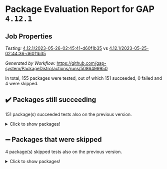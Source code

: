 # Package Evaluation Report for GAP `4.12.1`

## Job Properties

*Testing:* [4.12.1/2023-05-26-02:45:41-d60f1b35](https://github.com/gap-system/PackageDistro/blob/data/reports/4.12.1/2023-05-26-02:45:41-d60f1b35) vs [4.12.1/2023-05-25-02:44:36-d60f1b35](https://github.com/gap-system/PackageDistro/blob/data/reports/4.12.1/2023-05-25-02:44:36-d60f1b35)

*Generated by Workflow:* https://github.com/gap-system/PackageDistro/actions/runs/5086499950

In total, 155 packages were tested, out of which 151 succeeded, 0 failed and 4 were skipped.

## :heavy_check_mark: Packages still succeeding

151 package(s) succeeded tests also on the previous version.
<details><summary>Click to show packages!</summary>

- 4ti2interface 2023.02-04 [(success)](https://github.com/gap-system/PackageDistro/actions/runs/5086499950/jobs/9141165995)
- ace 5.6.2 [(success)](https://github.com/gap-system/PackageDistro/actions/runs/5086499950/jobs/9141166116)
- aclib 1.3.2 [(success)](https://github.com/gap-system/PackageDistro/actions/runs/5086499950/jobs/9141166225)
- agt 0.3.1 [(success)](https://github.com/gap-system/PackageDistro/actions/runs/5086499950/jobs/9141166325)
- alnuth 3.2.1 [(success)](https://github.com/gap-system/PackageDistro/actions/runs/5086499950/jobs/9141166431)
- anupq 3.3.0 [(success)](https://github.com/gap-system/PackageDistro/actions/runs/5086499950/jobs/9141166530)
- atlasrep 2.1.6 [(success)](https://github.com/gap-system/PackageDistro/actions/runs/5086499950/jobs/9141166649)
- autodoc 2022.10.20 [(success)](https://github.com/gap-system/PackageDistro/actions/runs/5086499950/jobs/9141166760)
- automata 1.15 [(success)](https://github.com/gap-system/PackageDistro/actions/runs/5086499950/jobs/9141166857)
- automgrp 1.3.2 [(success)](https://github.com/gap-system/PackageDistro/actions/runs/5086499950/jobs/9141166956)
- autpgrp 1.11 [(success)](https://github.com/gap-system/PackageDistro/actions/runs/5086499950/jobs/9141167054)
- cap 2023.05-12 [(success)](https://github.com/gap-system/PackageDistro/actions/runs/5086499950/jobs/9141167154)
- caratinterface 2.3.5 [(success)](https://github.com/gap-system/PackageDistro/actions/runs/5086499950/jobs/9141167251)
- cddinterface 2022.11.01 [(success)](https://github.com/gap-system/PackageDistro/actions/runs/5086499950/jobs/9141167333)
- circle 1.6.6 [(success)](https://github.com/gap-system/PackageDistro/actions/runs/5086499950/jobs/9141167434)
- classicpres 1.22 [(success)](https://github.com/gap-system/PackageDistro/actions/runs/5086499950/jobs/9141167523)
- cohomolo 1.6.11 [(success)](https://github.com/gap-system/PackageDistro/actions/runs/5086499950/jobs/9141167607)
- congruence 1.2.5 [(success)](https://github.com/gap-system/PackageDistro/actions/runs/5086499950/jobs/9141167691)
- corelg 1.56 [(success)](https://github.com/gap-system/PackageDistro/actions/runs/5086499950/jobs/9141167768)
- crime 1.6 [(success)](https://github.com/gap-system/PackageDistro/actions/runs/5086499950/jobs/9141167859)
- crisp 1.4.6 [(success)](https://github.com/gap-system/PackageDistro/actions/runs/5086499950/jobs/9141167953)
- crypting 0.10.4 [(success)](https://github.com/gap-system/PackageDistro/actions/runs/5086499950/jobs/9141168043)
- cryst 4.1.26 [(success)](https://github.com/gap-system/PackageDistro/actions/runs/5086499950/jobs/9141168120)
- crystcat 1.1.10 [(success)](https://github.com/gap-system/PackageDistro/actions/runs/5086499950/jobs/9141168192)
- ctbllib 1.3.6 [(success)](https://github.com/gap-system/PackageDistro/actions/runs/5086499950/jobs/9141168267)
- cubefree 1.19 [(success)](https://github.com/gap-system/PackageDistro/actions/runs/5086499950/jobs/9141168345)
- curlinterface 2.3.2 [(success)](https://github.com/gap-system/PackageDistro/actions/runs/5086499950/jobs/9141168449)
- cvec 2.8.1 [(success)](https://github.com/gap-system/PackageDistro/actions/runs/5086499950/jobs/9141168530)
- datastructures 0.3.0 [(success)](https://github.com/gap-system/PackageDistro/actions/runs/5086499950/jobs/9141168617)
- deepthought 1.0.6 [(success)](https://github.com/gap-system/PackageDistro/actions/runs/5086499950/jobs/9141168700)
- design 1.8 [(success)](https://github.com/gap-system/PackageDistro/actions/runs/5086499950/jobs/9141168790)
- difsets 2.3.1 [(success)](https://github.com/gap-system/PackageDistro/actions/runs/5086499950/jobs/9141168887)
- digraphs 1.6.2 [(success)](https://github.com/gap-system/PackageDistro/actions/runs/5086499950/jobs/9141168994)
- edim 1.3.7 [(success)](https://github.com/gap-system/PackageDistro/actions/runs/5086499950/jobs/9141169089)
- example 4.3.4 [(success)](https://github.com/gap-system/PackageDistro/actions/runs/5086499950/jobs/9141169182)
- examplesforhomalg 2023.02-04 [(success)](https://github.com/gap-system/PackageDistro/actions/runs/5086499950/jobs/9141169278)
- factint 1.6.3 [(success)](https://github.com/gap-system/PackageDistro/actions/runs/5086499950/jobs/9141169378)
- ferret 1.0.9 [(success)](https://github.com/gap-system/PackageDistro/actions/runs/5086499950/jobs/9141169485)
- fga 1.5.0 [(success)](https://github.com/gap-system/PackageDistro/actions/runs/5086499950/jobs/9141169585)
- fining 1.5.5 [(success)](https://github.com/gap-system/PackageDistro/actions/runs/5086499950/jobs/9141169675)
- float 1.0.3 [(success)](https://github.com/gap-system/PackageDistro/actions/runs/5086499950/jobs/9141169783)
- format 1.4.3 [(success)](https://github.com/gap-system/PackageDistro/actions/runs/5086499950/jobs/9141169879)
- forms 1.2.9 [(success)](https://github.com/gap-system/PackageDistro/actions/runs/5086499950/jobs/9141169972)
- fplsa 1.2.6 [(success)](https://github.com/gap-system/PackageDistro/actions/runs/5086499950/jobs/9141170080)
- fr 2.4.12 [(success)](https://github.com/gap-system/PackageDistro/actions/runs/5086499950/jobs/9141170187)
- francy 2.0.3 [(success)](https://github.com/gap-system/PackageDistro/actions/runs/5086499950/jobs/9141170270)
- fwtree 1.3 [(success)](https://github.com/gap-system/PackageDistro/actions/runs/5086499950/jobs/9141170361)
- gapdoc 1.6.6 [(success)](https://github.com/gap-system/PackageDistro/actions/runs/5086499950/jobs/9141170469)
- gauss 2023.02-04 [(success)](https://github.com/gap-system/PackageDistro/actions/runs/5086499950/jobs/9141170676)
- gaussforhomalg 2023.02-04 [(success)](https://github.com/gap-system/PackageDistro/actions/runs/5086499950/jobs/9141170763)
- gbnp 1.0.5 [(success)](https://github.com/gap-system/PackageDistro/actions/runs/5086499950/jobs/9141170846)
- generalizedmorphismsforcap 2023.03-01 [(success)](https://github.com/gap-system/PackageDistro/actions/runs/5086499950/jobs/9141170943)
- genss 1.6.8 [(success)](https://github.com/gap-system/PackageDistro/actions/runs/5086499950/jobs/9141171027)
- gradedmodules 2023.02-04 [(success)](https://github.com/gap-system/PackageDistro/actions/runs/5086499950/jobs/9141171123)
- gradedringforhomalg 2023.02-04 [(success)](https://github.com/gap-system/PackageDistro/actions/runs/5086499950/jobs/9141171191)
- grape 4.9.0 [(success)](https://github.com/gap-system/PackageDistro/actions/runs/5086499950/jobs/9141171270)
- groupoids 1.73 [(success)](https://github.com/gap-system/PackageDistro/actions/runs/5086499950/jobs/9141171355)
- grpconst 2.6.4 [(success)](https://github.com/gap-system/PackageDistro/actions/runs/5086499950/jobs/9141171445)
- guarana 0.96.3 [(success)](https://github.com/gap-system/PackageDistro/actions/runs/5086499950/jobs/9141171550)
- guava 3.18 [(success)](https://github.com/gap-system/PackageDistro/actions/runs/5086499950/jobs/9141171630)
- hap 1.55 [(success)](https://github.com/gap-system/PackageDistro/actions/runs/5086499950/jobs/9141171710)
- hapcryst 0.1.15 [(success)](https://github.com/gap-system/PackageDistro/actions/runs/5086499950/jobs/9141171808)
- hecke 1.5.3 [(success)](https://github.com/gap-system/PackageDistro/actions/runs/5086499950/jobs/9141171886)
- help 3.5 [(success)](https://github.com/gap-system/PackageDistro/actions/runs/5086499950/jobs/9141171953)
- homalg 2023.02-05 [(success)](https://github.com/gap-system/PackageDistro/actions/runs/5086499950/jobs/9141172035)
- homalgtocas 2023.02-04 [(success)](https://github.com/gap-system/PackageDistro/actions/runs/5086499950/jobs/9141172118)
- idrel 2.45 [(success)](https://github.com/gap-system/PackageDistro/actions/runs/5086499950/jobs/9141172185)
- images 1.3.1 [(success)](https://github.com/gap-system/PackageDistro/actions/runs/5086499950/jobs/9141172241)
- intpic 0.3.0 [(success)](https://github.com/gap-system/PackageDistro/actions/runs/5086499950/jobs/9141172303)
- io 4.8.1 [(success)](https://github.com/gap-system/PackageDistro/actions/runs/5086499950/jobs/9141172372)
- io_forhomalg 2023.02-04 [(success)](https://github.com/gap-system/PackageDistro/actions/runs/5086499950/jobs/9141172451)
- irredsol 1.4.4 [(success)](https://github.com/gap-system/PackageDistro/actions/runs/5086499950/jobs/9141172533)
- json 2.1.1 [(success)](https://github.com/gap-system/PackageDistro/actions/runs/5086499950/jobs/9141172615)
- jupyterkernel 1.5.0 [(success)](https://github.com/gap-system/PackageDistro/actions/runs/5086499950/jobs/9141172696)
- jupyterviz 1.5.6 [(success)](https://github.com/gap-system/PackageDistro/actions/runs/5086499950/jobs/9141172770)
- kan 1.35 [(success)](https://github.com/gap-system/PackageDistro/actions/runs/5086499950/jobs/9141172878)
- kbmag 1.5.11 [(success)](https://github.com/gap-system/PackageDistro/actions/runs/5086499950/jobs/9141172962)
- laguna 3.9.6 [(success)](https://github.com/gap-system/PackageDistro/actions/runs/5086499950/jobs/9141173048)
- liealgdb 2.2.1 [(success)](https://github.com/gap-system/PackageDistro/actions/runs/5086499950/jobs/9141173154)
- liepring 2.8 [(success)](https://github.com/gap-system/PackageDistro/actions/runs/5086499950/jobs/9141173271)
- liering 2.4.2 [(success)](https://github.com/gap-system/PackageDistro/actions/runs/5086499950/jobs/9141173376)
- linearalgebraforcap 2023.05-05 [(success)](https://github.com/gap-system/PackageDistro/actions/runs/5086499950/jobs/9141173448)
- localizeringforhomalg 2023.02-04 [(success)](https://github.com/gap-system/PackageDistro/actions/runs/5086499950/jobs/9141173543)
- loops 3.4.3 [(success)](https://github.com/gap-system/PackageDistro/actions/runs/5086499950/jobs/9141173616)
- lpres 1.0.3 [(success)](https://github.com/gap-system/PackageDistro/actions/runs/5086499950/jobs/9141173681)
- majoranaalgebras 1.5.1 [(success)](https://github.com/gap-system/PackageDistro/actions/runs/5086499950/jobs/9141173766)
- mapclass 1.4.6 [(success)](https://github.com/gap-system/PackageDistro/actions/runs/5086499950/jobs/9141173852)
- matgrp 0.70 [(success)](https://github.com/gap-system/PackageDistro/actions/runs/5086499950/jobs/9141173950)
- matricesforhomalg 2023.02-04 [(success)](https://github.com/gap-system/PackageDistro/actions/runs/5086499950/jobs/9141174066)
- modisom 2.5.4 [(success)](https://github.com/gap-system/PackageDistro/actions/runs/5086499950/jobs/9141174168)
- modulepresentationsforcap 2023.05-01 [(success)](https://github.com/gap-system/PackageDistro/actions/runs/5086499950/jobs/9141174266)
- modules 2023.02-04 [(success)](https://github.com/gap-system/PackageDistro/actions/runs/5086499950/jobs/9141174372)
- monoidalcategories 2023.05-03 [(success)](https://github.com/gap-system/PackageDistro/actions/runs/5086499950/jobs/9141174464)
- nconvex 2022.09-01 [(success)](https://github.com/gap-system/PackageDistro/actions/runs/5086499950/jobs/9141174545)
- nilmat 1.4.2 [(success)](https://github.com/gap-system/PackageDistro/actions/runs/5086499950/jobs/9141174664)
- nock 1.5 [(success)](https://github.com/gap-system/PackageDistro/actions/runs/5086499950/jobs/9141174764)
- normalizinterface 1.3.6 [(success)](https://github.com/gap-system/PackageDistro/actions/runs/5086499950/jobs/9141174858)
- nq 2.5.10 [(success)](https://github.com/gap-system/PackageDistro/actions/runs/5086499950/jobs/9141174931)
- numericalsgps 1.3.1 [(success)](https://github.com/gap-system/PackageDistro/actions/runs/5086499950/jobs/9141175020)
- openmath 11.5.3 [(success)](https://github.com/gap-system/PackageDistro/actions/runs/5086499950/jobs/9141175106)
- orb 4.9.0 [(success)](https://github.com/gap-system/PackageDistro/actions/runs/5086499950/jobs/9141175195)
- packagemanager 1.4.1 [(success)](https://github.com/gap-system/PackageDistro/actions/runs/5086499950/jobs/9141175302)
- patternclass 2.4.3 [(success)](https://github.com/gap-system/PackageDistro/actions/runs/5086499950/jobs/9141175393)
- permut 2.0.4 [(success)](https://github.com/gap-system/PackageDistro/actions/runs/5086499950/jobs/9141175474)
- polenta 1.3.10 [(success)](https://github.com/gap-system/PackageDistro/actions/runs/5086499950/jobs/9141175563)
- polymaking 0.8.6 [(success)](https://github.com/gap-system/PackageDistro/actions/runs/5086499950/jobs/9141175644)
- primgrp 3.4.4 [(success)](https://github.com/gap-system/PackageDistro/actions/runs/5086499950/jobs/9141175734)
- profiling 2.5.2 [(success)](https://github.com/gap-system/PackageDistro/actions/runs/5086499950/jobs/9141175860)
- qpa 1.34 [(success)](https://github.com/gap-system/PackageDistro/actions/runs/5086499950/jobs/9141175967)
- quagroup 1.8.3 [(success)](https://github.com/gap-system/PackageDistro/actions/runs/5086499950/jobs/9141176073)
- radiroot 2.9 [(success)](https://github.com/gap-system/PackageDistro/actions/runs/5086499950/jobs/9141176168)
- rcwa 4.7.1 [(success)](https://github.com/gap-system/PackageDistro/actions/runs/5086499950/jobs/9141176266)
- rds 1.8 [(success)](https://github.com/gap-system/PackageDistro/actions/runs/5086499950/jobs/9141176383)
- recog 1.4.2 [(success)](https://github.com/gap-system/PackageDistro/actions/runs/5086499950/jobs/9141176478)
- repndecomp 1.3.0 [(success)](https://github.com/gap-system/PackageDistro/actions/runs/5086499950/jobs/9141176574)
- repsn 3.1.1 [(success)](https://github.com/gap-system/PackageDistro/actions/runs/5086499950/jobs/9141176669)
- resclasses 4.7.3 [(success)](https://github.com/gap-system/PackageDistro/actions/runs/5086499950/jobs/9141176775)
- ringsforhomalg 2023.02-05 [(success)](https://github.com/gap-system/PackageDistro/actions/runs/5086499950/jobs/9141176886)
- sco 2023.02-04 [(success)](https://github.com/gap-system/PackageDistro/actions/runs/5086499950/jobs/9141176992)
- scscp 2.4.1 [(success)](https://github.com/gap-system/PackageDistro/actions/runs/5086499950/jobs/9141177090)
- semigroups 5.2.1 [(success)](https://github.com/gap-system/PackageDistro/actions/runs/5086499950/jobs/9141177165)
- sglppow 2.3 [(success)](https://github.com/gap-system/PackageDistro/actions/runs/5086499950/jobs/9141177267)
- sgpviz 0.999.5 [(success)](https://github.com/gap-system/PackageDistro/actions/runs/5086499950/jobs/9141177361)
- simpcomp 2.1.14 [(success)](https://github.com/gap-system/PackageDistro/actions/runs/5086499950/jobs/9141177435)
- singular 2023.02.09 [(success)](https://github.com/gap-system/PackageDistro/actions/runs/5086499950/jobs/9141177530)
- sl2reps 1.1 [(success)](https://github.com/gap-system/PackageDistro/actions/runs/5086499950/jobs/9141177630)
- sla 1.5.3 [(success)](https://github.com/gap-system/PackageDistro/actions/runs/5086499950/jobs/9141177732)
- smallgrp 1.5.3 [(success)](https://github.com/gap-system/PackageDistro/actions/runs/5086499950/jobs/9141177829)
- smallsemi 0.6.13 [(success)](https://github.com/gap-system/PackageDistro/actions/runs/5086499950/jobs/9141177911)
- sonata 2.9.6 [(success)](https://github.com/gap-system/PackageDistro/actions/runs/5086499950/jobs/9141177984)
- sophus 1.27 [(success)](https://github.com/gap-system/PackageDistro/actions/runs/5086499950/jobs/9141178083)
- spinsym 1.5.2 [(success)](https://github.com/gap-system/PackageDistro/actions/runs/5086499950/jobs/9141178177)
- standardff 0.9.4 [(success)](https://github.com/gap-system/PackageDistro/actions/runs/5086499950/jobs/9141178271)
- symbcompcc 1.3.2 [(success)](https://github.com/gap-system/PackageDistro/actions/runs/5086499950/jobs/9141178376)
- thelma 1.3 [(success)](https://github.com/gap-system/PackageDistro/actions/runs/5086499950/jobs/9141178476)
- tomlib 1.2.9 [(success)](https://github.com/gap-system/PackageDistro/actions/runs/5086499950/jobs/9141178552)
- toolsforhomalg 2023.05-01 [(success)](https://github.com/gap-system/PackageDistro/actions/runs/5086499950/jobs/9141178650)
- toric 1.9.5 [(success)](https://github.com/gap-system/PackageDistro/actions/runs/5086499950/jobs/9141178740)
- toricvarieties 2022.07.13 [(success)](https://github.com/gap-system/PackageDistro/actions/runs/5086499950/jobs/9141178842)
- transgrp 3.6.4 [(success)](https://github.com/gap-system/PackageDistro/actions/runs/5086499950/jobs/9141178947)
- ugaly 4.0.3 [(success)](https://github.com/gap-system/PackageDistro/actions/runs/5086499950/jobs/9141179042)
- unipot 1.5 [(success)](https://github.com/gap-system/PackageDistro/actions/runs/5086499950/jobs/9141179138)
- unitlib 4.2.0 [(success)](https://github.com/gap-system/PackageDistro/actions/runs/5086499950/jobs/9141179234)
- utils 0.82 [(success)](https://github.com/gap-system/PackageDistro/actions/runs/5086499950/jobs/9141179322)
- uuid 0.7 [(success)](https://github.com/gap-system/PackageDistro/actions/runs/5086499950/jobs/9141179429)
- walrus 0.9991 [(success)](https://github.com/gap-system/PackageDistro/actions/runs/5086499950/jobs/9141179532)
- wedderga 4.10.4 [(success)](https://github.com/gap-system/PackageDistro/actions/runs/5086499950/jobs/9141179614)
- xmod 2.91 [(success)](https://github.com/gap-system/PackageDistro/actions/runs/5086499950/jobs/9141179697)
- xmodalg 1.23 [(success)](https://github.com/gap-system/PackageDistro/actions/runs/5086499950/jobs/9141179772)
- yangbaxter 0.10.3 [(success)](https://github.com/gap-system/PackageDistro/actions/runs/5086499950/jobs/9141179847)
- zeromqinterface 0.14 [(success)](https://github.com/gap-system/PackageDistro/actions/runs/5086499950/jobs/9141179939)
</details>

## :heavy_minus_sign: Packages that were skipped

4 package(s) skipped tests also on the previous version.
<details><summary>Click to show packages!</summary>

- browse 1.8.21 [(skipped)](https://github.com/gap-system/PackageDistro/actions/runs/5086499950/jobs/9141005938)
- itc 1.5.1 [(skipped)](https://github.com/gap-system/PackageDistro/actions/runs/5086499950/jobs/9141005938)
- polycyclic 2.16 [(skipped)](https://github.com/gap-system/PackageDistro/actions/runs/5086499950/jobs/9141005938)
- xgap 4.31 [(skipped)](https://github.com/gap-system/PackageDistro/actions/runs/5086499950/jobs/9141005938)
</details>

